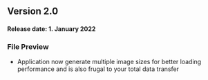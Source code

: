 ## Version 2.0
#### Release date: 1. January 2022

### File Preview

- Application now generate multiple image sizes for better loading performance and is also frugal to your total data transfer 